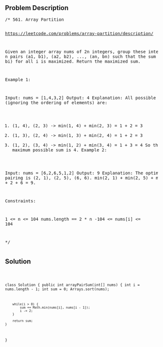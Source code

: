 <!--
<style>
  body { font-family: Arial, sans-serif; }
  .container { max-width: 600px; margin: auto; padding: 20px; }
  .comment-block { background-color: #f9f9f9; padding: 10px; border-left: 5px solid #ccc; }
  .code-block { background-color: #f4f4f4; padding: 10px; border: 1px solid #ddd; }
</style>
-->

<div class='container'>
<h2>Problem Description</h2>
<div class='comment-block'>
<pre>
/* 561. Array Partition

https://leetcode.com/problems/array-partition/description/

Given an integer array nums of 2n integers, group these integers 
into n pairs (a1, b1), (a2, b2), ..., (an, bn) such that the sum 
of min(ai, bi) for all i is maximized. Return the maximized sum.

 

Example 1:

Input: nums = [1,4,3,2]
Output: 4
Explanation: All possible pairings (ignoring the ordering of elements) are:
1. (1, 4), (2, 3) -> min(1, 4) + min(2, 3) = 1 + 2 = 3
2. (1, 3), (2, 4) -> min(1, 3) + min(2, 4) = 1 + 2 = 3
3. (1, 2), (3, 4) -> min(1, 2) + min(3, 4) = 1 + 3 = 4
So the maximum possible sum is 4.
Example 2:

Input: nums = [6,2,6,5,1,2]
Output: 9
Explanation: The optimal pairing is (2, 1), (2, 5), (6, 6). min(2, 1) + 
min(2, 5) + min(6, 6) = 1 + 2 + 6 = 9.
 

Constraints:

1 <= n <= 104
nums.length == 2 * n
-104 <= nums[i] <= 104

*/
</pre>
</div>

<h2>Solution</h2>
<div class='code-block'>
<pre><code class='language-java'>

class Solution {
    public int arrayPairSum(int[] nums) {
        int i = nums.length - 1;
        int sum = 0;
        Arrays.sort(nums);

        while(i > 0) {
            sum += Math.min(nums[i], nums[i - 1]);
            i -= 2;
        }

        return sum;
    }
}</code></pre>
</div>
</div>
